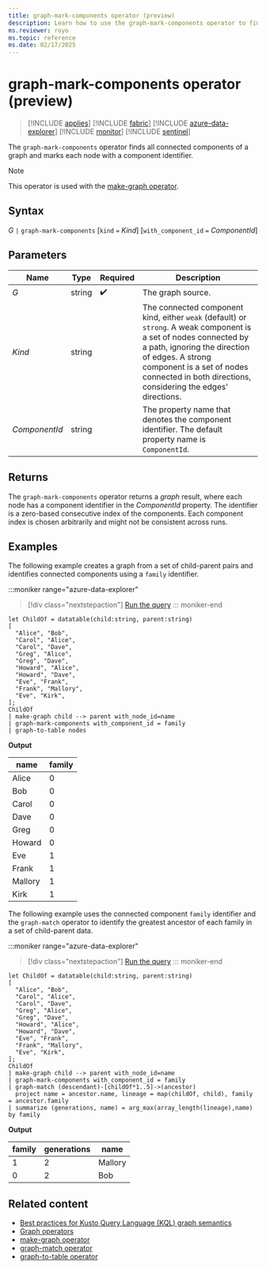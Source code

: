 ```yaml
---
title: graph-mark-components operator (preview)
description: Learn how to use the graph-mark-components operator to find and mark all connected components of a graph.
ms.reviewer: royo
ms.topic: reference
ms.date: 02/17/2025
---
```

# graph-mark-components operator (preview)

> [!INCLUDE [applies](../includes/applies-to-version/applies.md)] [!INCLUDE [fabric](../includes/applies-to-version/fabric.md)] [!INCLUDE [azure-data-explorer](../includes/applies-to-version/azure-data-explorer.md)] [!INCLUDE [monitor](../includes/applies-to-version/monitor.md)] [!INCLUDE [sentinel](../includes/applies-to-version/sentinel.md)]

The `graph-mark-components` operator finds all connected components of a graph and marks each node with a component identifier.

> [!NOTE]
> This operator is used with the [make-graph operator](make-graph-operator.md).

## Syntax

*G* `|` `graph-mark-components` [`kind` `=` *Kind*] [`with_component_id` `=` *ComponentId*]

## Parameters

| Name | Type | Required | Description |
|--|--|--|--|
| *G* | string |  :heavy_check_mark: | The graph source. |
| *Kind* | string |  | The connected component kind, either `weak` (default) or `strong`. A weak component is a set of nodes connected by a path, ignoring the direction of edges. A strong component is a set of nodes connected in both directions, considering the edges' directions. |
| *ComponentId* | string |  | The property name that denotes the component identifier. The default property name is `ComponentId`. |

## Returns

The `graph-mark-components` operator returns a *graph* result, where each node has a component identifier in the *ComponentId* property. The identifier is a zero-based consecutive index of the components. Each component index is chosen arbitrarily and might not be consistent across runs.

## Examples

The following example creates a graph from a set of child-parent pairs and identifies connected components using a `family` identifier.

:::moniker range="azure-data-explorer"
> [!div class="nextstepaction"]
> <a href="https://dataexplorer.azure.com/clusters/help/databases/Samples?query=H4sIAAAAAAAAA2WQ24rCMBCG7%2FMUQ65caF5AccGzILIPsCwyNrENzaFMw4qwD79pNLUiuUj%2Bb77JxW9UgFWtjfy6wBwkhnjORk3Knk27QNpVBbRIyoVH%2FAD2DQyAL4wuFS%2BAL%2F05XomtkLzpWR6%2B0jX%2BDnBHqnozMxyLe39Fkm%2FqE4%2FlTXryLaFrMsuBH9EYTzdejMyDpjhjPzNguQj2BxYbJSrCtoZUBQjx%2BagBrjrUJ%2BelOmk5d2hV9JMqLFIjSm9b76LY3c0hRz12fEGrzW1YCV6kxqH%2FsPsH1QoVAI8BAAA%3D" target="_blank">Run the query</a>
::: moniker-end

```kusto
let ChildOf = datatable(child:string, parent:string) 
[ 
  "Alice", "Bob",  
  "Carol", "Alice",  
  "Carol", "Dave",  
  "Greg", "Alice",  
  "Greg", "Dave",  
  "Howard", "Alice",  
  "Howard", "Dave",  
  "Eve", "Frank",  
  "Frank", "Mallory",
  "Eve", "Kirk",
]; 
ChildOf 
| make-graph child --> parent with_node_id=name
| graph-mark-components with_component_id = family
| graph-to-table nodes
```

**Output**

|name|family|
|---|---|
|Alice|0|
|Bob|0|
|Carol|0|
|Dave|0|
|Greg|0|
|Howard|0|
|Eve|1|
|Frank|1|
|Mallory|1|
|Kirk|1|

The following example uses the connected component `family` identifier and the `graph-match` operator to identify the greatest ancestor of each family in a set of child-parent data.

:::moniker range="azure-data-explorer"
> [!div class="nextstepaction"]
> <a href="https://dataexplorer.azure.com/clusters/help/databases/Samples?query=H4sIAAAAAAAAA2WQ207DMAyG7%2FsUVq9alE7ighvQJsE4SQjxANNUeanXhuVQuYFRxMOTnkbRlIvEvz%2F7d6zJw7pSunjbwxIK9OHsNCWy064bz8qWAmpksn4MU4g2EAHEt1pJigXEd24Xrl5bIzvdaVPyv3qPnyfxiak8IydxDj67I3Jxhv7Jc%2Fihf8aPjPYwaVMQv6LWjttYzMgXxSEXbW8gmhYR%2FYDBA2UlY11BvwrIstW4BjgqX%2BXWFZSrYmnRUOB7NDPIh0w6UzsbwGYgT3HAw473aJRuZyVeVpAU1EiyBVqfZhs5zHFxuVhcbbNVglZS4x2nYeya3TtJD51v6DalFl0sQCtLWHYJg3Uy9hHDF1Ixes%2FLTtM0HyZMr74JkpIsMXrlbCN6n7Sr4DI3%2BJUgM7a5Jlv6KhntUjFQu3Z0%2BAVmt0c2VgIAAA%3D%3D" target="_blank">Run the query</a>
::: moniker-end

```kusto
let ChildOf = datatable(child:string, parent:string) 
[ 
  "Alice", "Bob",  
  "Carol", "Alice",  
  "Carol", "Dave",  
  "Greg", "Alice",  
  "Greg", "Dave",  
  "Howard", "Alice",  
  "Howard", "Dave",  
  "Eve", "Frank",  
  "Frank", "Mallory",
  "Eve", "Kirk",
]; 
ChildOf 
| make-graph child --> parent with_node_id=name
| graph-mark-components with_component_id = family
| graph-match (descendant)-[childOf*1..5]->(ancestor)
  project name = ancestor.name, lineage = map(childOf, child), family = ancestor.family
| summarize (generations, name) = arg_max(array_length(lineage),name) by family
```

**Output**

|family|generations|name|
|---|---|---|
|1|2|Mallory|
|0|2|Bob|

## Related content

* [Best practices for Kusto Query Language (KQL) graph semantics](graph-best-practices.md)
* [Graph operators](graph-operators.md)
* [make-graph operator](make-graph-operator.md)
* [graph-match operator](graph-match-operator.md)
* [graph-to-table operator](graph-to-table-operator.md)
